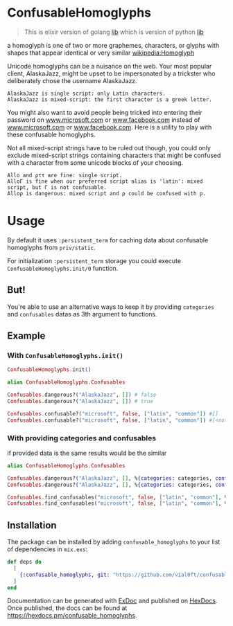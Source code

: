 # ConfusableHomoglyphs

> This is elixir version of golang [lib](https://github.com/SkygearIO/go-confusable-homoglyphs/) which is version of python [lib](https://github.com/vhf/confusable_homoglyphs)

a homoglyph is one of two or more graphemes, characters, or glyphs with shapes that appear identical or very similar [wikipedia:Homoglyph](https://en.wikipedia.org/wiki/Homoglyph)

Unicode homoglyphs can be a nuisance on the web. Your most popular client, AlaskaJazz, might be upset to be impersonated by a trickster who deliberately chose the username ΑlaskaJazz.

    AlaskaJazz is single script: only Latin characters.
    ΑlaskaJazz is mixed-script: the first character is a greek letter.

You might also want to avoid people being tricked into entering their password on www.micros﻿оft.com or www.faϲebook.com instead of www.microsoft.com or www.facebook.com. Here is a utility to play with these confusable homoglyphs.

Not all mixed-script strings have to be ruled out though, you could only exclude mixed-script strings containing characters that might be confused with a character from some unicode blocks of your choosing.

    Allo and ρττ are fine: single script.
    AlloΓ is fine when our preferred script alias is 'latin': mixed script, but Γ is not confusable.
    Alloρ is dangerous: mixed script and ρ could be confused with p.

# Usage

By default it uses `:persistent_term` for caching data about confusable homoglyphs from `priv/static`.

For initialization `:persistent_term` storage you could execute `ConfusableHomoglyphs.init/0` function.

## But!
You're able to use an alternative ways to keep it by providing `categories` and `confusables` datas as 3th argument to functions.

## Example

### With `ConfusableHomoglyphs.init()`
```elixir
ConfusableHomoglyphs.init()

alias ConfusableHomoglyphs.Confusables

Confusables.dangerous?("AlaskaJazz", []) # false
Confusables.dangerous?("ΑlaskaJazz", []) # true

Confusables.confusable?("microsoft", false, ["latin", "common"]) #[]
Confusables.confusable?("microsоft", false, ["latin", "common"]) #[<not empty>]
```
### With providing categories and confusables

if provided data is the same results would be the similar
```elixir
alias ConfusableHomoglyphs.Confusables

Confusables.dangerous?("AlaskaJazz", [], %{categories: categories, confusables: confusables}) # false
Confusables.dangerous?("ΑlaskaJazz", [], %{categories: categories, confusables: confusables}) # true

Confusables.find_confusables("microsoft", false, ["latin", "common"], %{categories: categories, confusables: confusables}) #[]
Confusables.find_confusables("microsоft", false, ["latin", "common"], %{categories: categories, confusables: confusables}) #[<not empty>]
```

## Installation

The package can be installed
by adding `confusable_homoglyphs` to your list of dependencies in `mix.exs`:
```elixir
def deps do
  [
    {:confusable_homoglyphs, git: "https://github.com/vial0ft/confusable_homoglyphs"}
  ]
end
```

Documentation can be generated with [ExDoc](https://github.com/elixir-lang/ex_doc)
and published on [HexDocs](https://hexdocs.pm). Once published, the docs can
be found at <https://hexdocs.pm/confusable_homoglyphs>.

